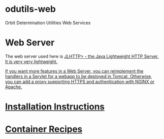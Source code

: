 # odutils-web
Orbit Determination Utilities Web Services

# Web Server
The web server used here is <a href="https://www.freeutils.net/source/jlhttp/" target="_blank">JLHTTP> - the Java Lightweight HTTP Server.  It is very very lightweight.

If you want more features in a Web Server, you can reimplement the handlers in a Servlet for a webapp to be deployed in Tomcat.  Otherwise, you can add a proxy supporting HTTPS and authentication with NGINX or Apache.

# Installation Instructions


# Container Recipes
